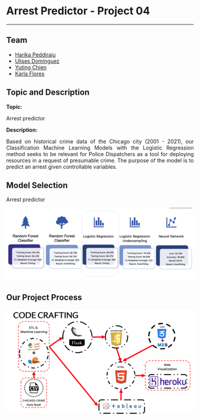 <h1> Arrest Predictor - Project 04</h1>
<hr>
<h2>Team</h2>
<ul>
  <li><a href='https://github.com/harikapeddi'>Harika Peddiraju</a></li>
  <li><a href='https://github.com/uldom'>Ulises Domínguez</a></li>
  <li><a href='https://github.com/nievesyu'>Yuting Chien</a></li>
  <li><a href='https://github.com/Karla-Flores'>Karla Flores</a></li>
  </li>
</ul>

<h2>Topic and Description</h2>
<strong>Topic:</strong>
<p align = 'justify'> Arrest predictor</p>
<strong>Description:</strong>
<p align = 'justify'>Based on historical crime data of the Chicago city (2001 - 2021), our Classification Machine Learning Models with the Logistic Regression method seeks to be relevant for Police Dispatchers as a tool for deploying resources in a request of presumable crime. The purpose of the model is to predict an arrest given controllable variables.</p>

<h2>Model Selection</h2>
<p align = 'justify'> Arrest predictor</p>

<img src='https://github.com/Karla-Flores/Arrests-Predictor/blob/main/static/img/Model.png'>


<h2>Our Project Process</h2>
<img src='https://github.com/Karla-Flores/Arrests-Predictor/blob/main/static/img/process.png'>
